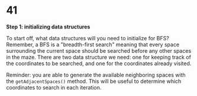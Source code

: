 # 41

**Step 1: initializing data structures**

To start off, what data structures will you need to initialize for BFS? Remember, a BFS is a "breadth-first search" meaning that every space surrounding the current space should be searched before any other spaces in the maze. There are two data structure we need: one for keeping track of the coordinates to be searched, and one for the coordinates already visited.

Reminder: you are able to generate the available neighboring spaces with the `getAdjacentSpaces()` method. This will be useful to determine which coordinates to search in each iteration.

